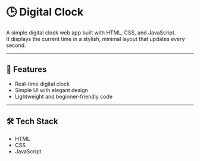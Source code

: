 # 🕒 Digital Clock

A simple digital clock web app built with HTML, CSS, and JavaScript.  
It displays the current time in a stylish, minimal layout that updates every second.

---

## 🚀 Features

- Real-time digital clock
- Simple UI with elegant design
- Lightweight and beginner-friendly code

---

## 🛠️ Tech Stack

- HTML
- CSS
- JavaScript 
